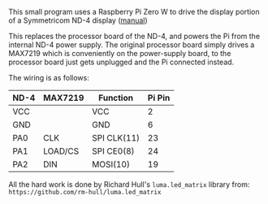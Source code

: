 This small program uses a Raspberry Pi Zero W to drive the display portion
of a Symmetricom ND-4 display ([manual](http://www1.symmetricom.com/media/files/support/ttm/product-manual/ND_um.pdf))

This replaces the processor board of the ND-4, and powers the Pi from the
internal ND-4 power supply. The original processor board simply drives a
MAX7219 which is conveniently on the power-supply board, to the processor
board just gets unplugged and the Pi connected instead.

The wiring is as follows:

|ND-4 | MAX7219 | Function     |  Pi Pin |
|-----|---------|--------------|---------|
|VCC  |         |  VCC         |  2  |
|GND  |         |  GND         |  6  |
|PA0  |CLK      |  SPI CLK(11) |  23 |
|PA1  |LOAD/CS  |  SPI CE0(8)  |  24 |
|PA2  |DIN      |  MOSI(10)    |  19 |

All the hard work is done by Richard Hull's ```luma.led_matrix``` library from: ```https://github.com/rm-hull/luma.led_matrix```

